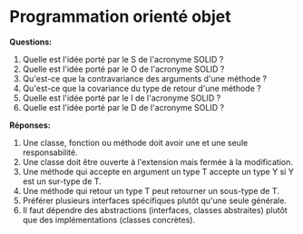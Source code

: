 # Programmation orienté objet

**Questions:**  
1) Quelle est l'idée porté par le S de l'acronyme SOLID ?
2) Quelle est l'idée porté par le O de l'acronyme SOLID ?
3) Qu'est-ce que la contravariance des arguments d'une méthode ?
4) Qu'est-ce que la covariance du type de retour d'une méthode ?
5) Quelle est l'idée porté par le I de l'acronyme SOLID ?
6) Quelle est l'idée porté par le D de l'acronyme SOLID ?

**Réponses:**  
1) Une classe, fonction ou méthode doit avoir une et une seule responsabilité.
2) Une classe doit être ouverte à l'extension mais fermée à la modification.
3) Une méthode qui accepte en argument un type T accepte un type Y si Y est un sur-type de T.
4) Une méthode qui retour un type T peut retourner un sous-type de T.
5) Préférer plusieurs interfaces spécifiques plutôt qu'une seule générale.
6) Il faut dépendre des abstractions (interfaces, classes abstraites) plutôt que des implémentations (classes concrètes).